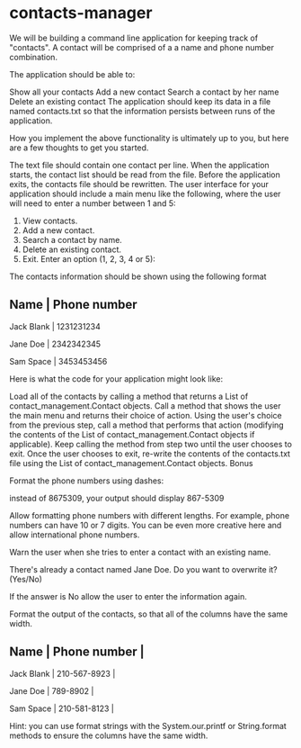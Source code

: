 # contacts-manager
We will be building a command line application for keeping track of "contacts". A contact will be comprised of a a name and phone number combination.

The application should be able to:

Show all your contacts
Add a new contact
Search a contact by her name
Delete an existing contact
The application should keep its data in a file named contacts.txt so that the information persists between runs of the application.

How you implement the above functionality is ultimately up to you, but here are a few thoughts to get you started.

The text file should contain one contact per line.
When the application starts, the contact list should be read from the file.
Before the application exits, the contacts file should be rewritten.
The user interface for your application should include a main menu like the following, where the user will need to enter a number between 1 and 5:

1. View contacts.
2. Add a new contact.
3. Search a contact by name.
4. Delete an existing contact.
5. Exit.
Enter an option (1, 2, 3, 4 or 5):

The contacts information should be shown using the following format

Name | Phone number
---------------
Jack Blank | 1231231234

Jane Doe | 2342342345

Sam Space | 3453453456

Here is what the code for your application might look like:

Load all of the contacts by calling a method that returns a List of contact_management.Contact objects.
Call a method that shows the user the main menu and returns their choice of action.
Using the user's choice from the previous step, call a method that performs that action (modifying the contents of the List of contact_management.Contact objects if applicable).
Keep calling the method from step two until the user chooses to exit.
Once the user chooses to exit, re-write the contents of the contacts.txt file using the List of contact_management.Contact objects.
Bonus

Format the phone numbers using dashes:

instead of 8675309, your output should display 867-5309

Allow formatting phone numbers with different lengths. For example, phone numbers can have 10 or 7 digits. You can be even more creative here and allow international phone numbers.

Warn the user when she tries to enter a contact with an existing name.


There's already a contact named Jane Doe. Do you want to overwrite it? (Yes/No)

If the answer is No allow the user to enter the information again.

Format the output of the contacts, so that all of the columns have the same width.

Name       | Phone number |
---------------------------
Jack Blank | 210-567-8923 |

Jane Doe   | 789-8902     |

Sam Space  | 210-581-8123 |

Hint: you can use format strings with the System.our.printf or String.format methods to ensure the columns have the same width.
